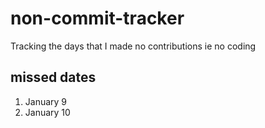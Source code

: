 # non-commit-tracker
Tracking the days that I made no contributions ie no coding

## missed dates
 
 1. January 9 
 1. January 10
